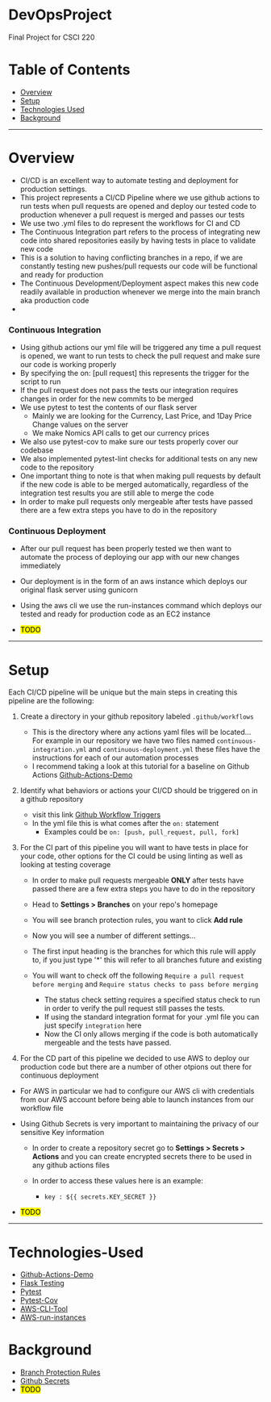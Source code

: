 # DevOpsProject
Final Project for CSCI 220

# Table of Contents
* [Overview](#Overview)
* [Setup](#Setup)
* [Technologies Used](#Technologies-Used)
* [Background](#Background)

---

# Overview 
- CI/CD is an excellent way to automate testing and deployment for production settings.
- This  project represents a CI/CD Pipeline where we use github actions to run tests when 
pull requests are opened and deploy our tested code to production whenever a pull request is merged and passes our tests
- We use two .yml files to do represent the workflows for CI and CD
- The Continuous Integration part refers to the process of integrating new code into shared repositories easily by having tests in place to validate new code
- This is a solution to having conflicting branches in a repo, if we are constantly testing new pushes/pull requests our code will be functional and ready for production
- The Continuous Development/Deployment aspect makes this new code readily available in production whenever we merge into the main branch aka production code
- 
### Continuous Integration
- Using github actions our yml file will be triggered any time a pull request is opened, we want to run tests to check the pull request and make sure our code is working properly
- By specifying the on: [pull request] this represents the trigger for the script to run
- If the pull request does not pass the tests our integration requires changes in order for the new commits to be merged
- We use pytest to test the contents of our flask server 
  - Mainly we are looking for the Currency, Last Price, and 1Day Price Change values on the server
  - We make Nomics API calls to get our currency prices
- We also use pytest-cov to make sure our tests properly cover our codebase 
- We also implemented pytest-lint checks for additional tests on any new code to the repository
- One important thing to note is that when making pull requests by default if the new code is able to be merged automatically, regardless of the integration test results you are still able to merge the code
- In order to make pull requests only mergeable after tests have passed there are a few extra steps you have to do in the repository


### Continuous Deployment
- After our pull request has been properly tested we then want to automate the process of deploying our app with our new changes immediately
- Our deployment is in the form of an aws instance which deploys our original flask server using gunicorn
- Using the aws cli we use the run-instances command which deploys our tested and ready for production code as an EC2 instance

- <mark>TODO</mark>
---

# Setup
Each CI/CD pipeline will be unique but the main steps in creating this pipeline are the following:
1. Create a directory in your github repository labeled ```.github/workflows```
    
   - This is the directory where any actions yaml files will be located... For example in our repository we have 
   two files named ```continuous-integration.yml``` and ```continuous-deployment.yml``` these files have the instructions for each of our automation processes
   - I recommend taking a look at this tutorial for a baseline on Github Actions [Github-Actions-Demo](https://docs.github.com/en/actions/quickstart)

2. Identify what behaviors or actions your CI/CD should be triggered on in a github repository 
   
    - visit this link [Github Workflow Triggers](https://docs.github.com/en/actions/using-workflows/events-that-trigger-workflows)
    - In the yml file this is what comes after the ```on:``` statement
      - Examples could be ```on: [push, pull_request, pull, fork]```
3. For the CI part of this pipeline you will want to have tests in place for your code, other options for the CI could be using linting as well as looking at testing coverage
   - In order to make pull requests mergeable **ONLY** after tests have passed there are a few extra steps you have to do in the repository
   - Head to **Settings > Branches** on your repo's homepage
   - You will see branch protection rules, you want to click **Add rule**
   - Now you will see a number of different settings...
   - The first input heading is the branches for which this rule will apply to, if you just type '*' this will refer to all branches future and existing
   - You will want to check off the following ```Require a pull request before merging``` and ```Require status checks to pass before merging```

      - The status check setting requires a specified status check to run in order to verify the pull request still passes the tests.
      - If using the standard integration format for your .yml file you can just specify ```integration``` here
      - Now the CI only allows merging if the code is both automatically mergeable and the tests have passed.
4. For the CD part of this pipeline we decided to use AWS to deploy our production code but there are a number of other otpions out there for continuous deployment
- For AWS in particular we had to configure our AWS cli with credentials from our AWS account before being able to launch instances from our workflow file
- Using Github Secrets is very important to maintaining the privacy of our sensitive Key information
  
   - In order to create a repository secret go to **Settings > Secrets > Actions** and you can create encrypted secrets there to be used in any github actions files
   - In order to access these values here is an example: 
  
     - ```key : ${{ secrets.KEY_SECRET }}```
- <mark>TODO</mark>


---

# Technologies-Used
- [Github-Actions-Demo](https://docs.github.com/en/actions/quickstart)
- [Flask Testing](https://flask.palletsprojects.com/en/1.1.x/testing/)
- [Pytest](https://docs.pytest.org/en/7.1.x/)
- [Pytest-Cov](https://pypi.org/project/pytest-cov/)
- [AWS-CLI-Tool](https://aws.amazon.com/cli/)
- [AWS-run-instances](https://docs.aws.amazon.com/cli/latest/reference/ec2/run-instances.html)

# Background
- [Branch Protection Rules](https://docs.github.com/en/repositories/configuring-branches-and-merges-in-your-repository/defining-the-mergeability-of-pull-requests/managing-a-branch-protection-rule)
- [Github Secrets](https://docs.github.com/en/actions/security-guides/encrypted-secrets)
- <mark>TODO</mark>
<!--  launching instance with aws using continuous deployment
aws ec2 run-instances -image-id ami- {find this on aws} use user data -->

